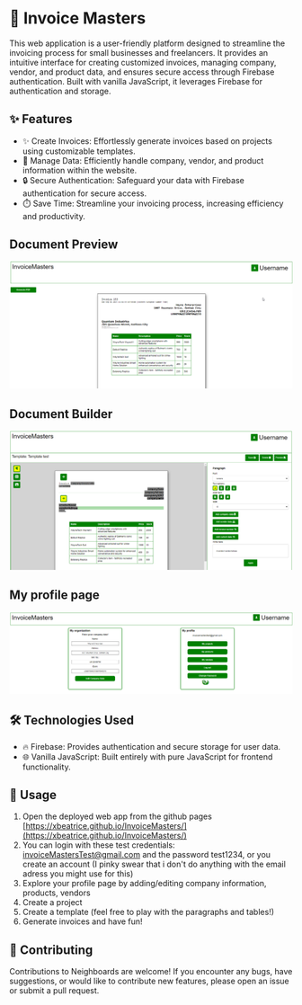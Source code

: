 # 🧾 Invoice Masters

This web application is a user-friendly platform designed to streamline the invoicing process for small businesses and freelancers. It provides an intuitive interface for creating customized invoices, managing company, vendor, and product data, and ensures secure access through Firebase authentication. Built with vanilla JavaScript, it leverages Firebase for authentication and storage.

## ✨ Features

- ✨ Create Invoices: Effortlessly generate invoices based on projects using customizable templates.
- 🏢 Manage Data: Efficiently handle company, vendor, and product information within the website.
- 🔒 Secure Authentication: Safeguard your data with Firebase authentication for secure access.
- ⏱️ Save Time: Streamline your invoicing process, increasing efficiency and productivity.

## Document Preview
![Document Preview](1.png)

## Document Builder
![Screenshot 1](2.png)

## My profile page
![Screenshot 3](3.png)


## 🛠️ Technologies Used

- 🔥 Firebase: Provides authentication and secure storage for user data.
- 🌐 Vanilla JavaScript: Built entirely with pure JavaScript for frontend functionality.

## 🎈 Usage

1. Open the deployed web app from the github pages [https://xbeatrice.github.io/InvoiceMasters/](https://xbeatrice.github.io/InvoiceMasters/)
2. You can login with these test credentials: invoiceMastersTest@gmail.com and the password test1234, or you create an account (I pinky swear that i don't do anything with the email adress you might use for this)
3. Explore your profile page by adding/editing company information, products, vendors
4. Create a project
5. Create a template (feel free to play with the paragraphs and tables!) 
6. Generate invoices and have fun!

## 🤝 Contributing

Contributions to Neighboards are welcome! If you encounter any bugs, have suggestions, or would like to contribute new features, please open an issue or submit a pull request.





